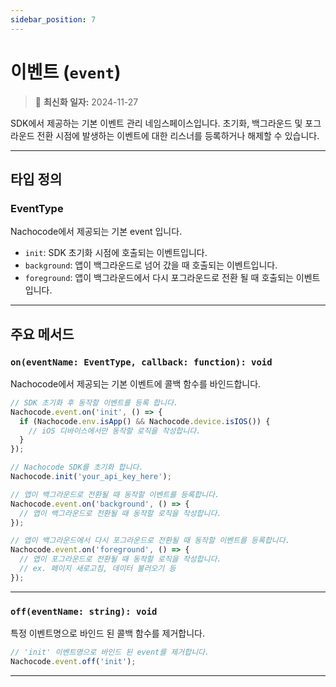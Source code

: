 ```yaml
---
sidebar_position: 7
---
```


# 이벤트 (`event`)

> 🔔 **최신화 일자:** 2024-11-27

SDK에서 제공하는 기본 이벤트 관리 네임스페이스입니다.
초기화, 백그라운드 및 포그라운드 전환 시점에 발생하는 이벤트에 대한 리스너를 등록하거나 해제할 수 있습니다.

---

## 타입 정의

### EventType

Nachocode에서 제공되는 기본 event 입니다.

- `init`: SDK 초기화 시점에 호출되는 이벤트입니다.
- `background`: 앱이 백그라운드로 넘어 갔을 때 호출되는 이벤트입니다.
- `foreground`: 앱이 백그라운드에서 다시 포그라운드로 전환 될 때 호출되는 이벤트입니다.

---

## 주요 메서드

### `on(eventName: EventType, callback: function): void`

Nachocode에서 제공되는 기본 이벤트에 콜백 함수를 바인드합니다.

```javascript
// SDK 초기화 후 동작할 이벤트를 등록 합니다.
Nachocode.event.on('init', () => {
  if (Nachocode.env.isApp() && Nachocode.device.isIOS()) {
    // iOS 디바이스에서만 동작할 로직을 작성합니다.
  }
});

// Nachocode SDK를 초기화 합니다.
Nachocode.init('your_api_key_here');
```

```javascript
// 앱이 백그라운드로 전환될 때 동작할 이벤트를 등록합니다.
Nachocode.event.on('background', () => {
  // 앱이 백그라운드로 전환될 때 동작할 로직을 작성합니다.
});
```

```javascript
// 앱이 백그라운드에서 다시 포그라운드로 전환될 때 동작할 이벤트를 등록합니다.
Nachocode.event.on('foreground', () => {
  // 앱이 포그라운드로 전환될 때 동작할 로직을 작성합니다.
  // ex. 페이지 새로고침, 데이터 불러오기 등
});
```

---

### `off(eventName: string): void`

특정 이벤트명으로 바인드 된 콜백 함수를 제거합니다.

```javascript
// 'init' 이벤트명으로 바인드 된 event를 제거합니다.
Nachocode.event.off('init');
```

---
